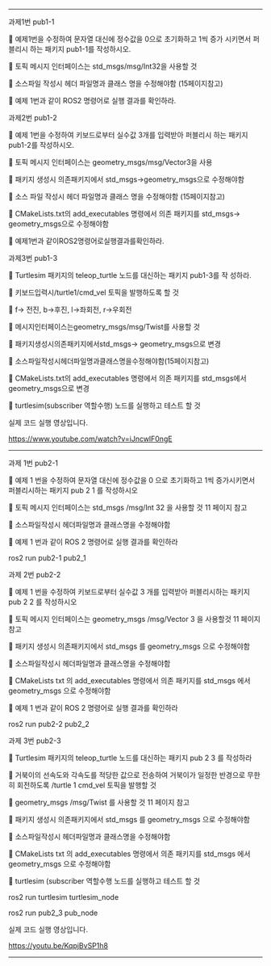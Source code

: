 ***

과제1번 pub1-1

 예제1번을 수정하여 문자열 대신에 정수값을 0으로 초기화하고 1씩 증가 시키면서 퍼블리시 하는 패키지 pub1-1를 작성하시오.

 토픽 메시지 인터페이스는 std_msgs/msg/Int32을 사용할 것

 소스파일 작성시 헤더 파일명과 클래스 명을 수정해야함 (15페이지참고)

 예제 1번과 같이 ROS2 명령어로 실행 결과를 확인하라.

과제2번 pub1-2

 예제 1번을 수정하여 키보드로부터 실수값 3개를 입력받아 퍼블리시 하는 패키지 pub1-2를 작성하시오.

 토픽 메시지 인터페이스는 geometry_msgs/msg/Vector3을 사용

 패키지 생성시 의존패키지에서 std_msgs->geometry_msgs으로 수정해야함

 소스 파일 작성시 헤더 파일명과 클래스 명을 수정해야함 (15페이지참고)

 CMakeLists.txt의 add_executables 명령에서 의존 패키지를 std_msgs-> geometry_msgs으로 수정해야함

 예제1번과 같이ROS2명령어로실행결과를확인하라.

과제3번 pub1-3

 Turtlesim 패키지의 teleop_turtle 노드를 대신하는 패키지 pub1-3를 작 성하라.

 키보드입력시/turtle1/cmd_vel 토픽을 발행하도록 할 것

 f-> 전진, b->후진, l->좌회전, r->우회전

 메시지인터페이스는geometry_msgs/msg/Twist를 사용할 것

 패키지생성시의존패키지에서std_msgs-> geometry_msgs으로 변경

 소스파일작성시헤더파일명과클래스명을수정해야함(15페이지참고)

 CMakeLists.txt의 add_executables 명령에서 의존 패키지를 std_msgs에서 geometry_msgs으로 변경

 turtlesim(subscriber 역할수행) 노드를 실행하고 테스트 할 것


실제 코드 실행 영상입니다.

https://www.youtube.com/watch?v=iJncwlF0ngE

***

과제 1번 pub2-1

 예제 1 번을 수정하여 문자열 대신에 정수값을 0 으로 초기화하고 1씩 증가시키면서 퍼블리시하는 패키지 pub 2 1 를 작성하시오

 토픽 메시지 인터페이스는 std_msgs /msg/Int 32 을 사용할 것 11 페이지 참고

 소스파일작성시 헤더파일명과 클래스명을 수정해야함

 예제 1 번과 같이 ROS 2 명령어로 실행 결과를 확인하라

ros2 run pub2-1 pub2_1

과제 2번 pub2-2

 예제 1 번을 수정하여 키보드로부터 실수값 3 개를 입력받아 퍼블리시하는 패키지 pub 2 2 를 작성하시오

 토픽 메시지 인터페이스는 geometry_msgs /msg/Vector 3 을 사용할것 11 페이지 참고

 패키지 생성시 의존패키지에서 std_msgs 를 geometry_msgs 으로 수정해야함

 소스파일작성시 헤더파일명과 클래스명을 수정해야함

 CMakeLists txt 의 add_executables 명령에서 의존 패키지를 std_msgs 에서 geometry_msgs 으로 수정해야함

 예제 1 번과 같이 ROS 2 명령어로 실행 결과를 확인하라

ros2 run pub2-2 pub2_2

과제 3번 pub2-3

 Turtlesim 패키지의 teleop_turtle 노드를 대신하는 패키지 pub 2 3 를 작성하라

 거북이의 선속도와 각속도를 적당한 값으로 전송하여 거북이가 일정한 반경으로 무한히 회전하도록 /turtle 1 cmd_vel 토픽을 발행할 것

 geometry_msgs /msg/Twist 를 사용할 것 11 페이지 참고

 패키지 생성시 의존패키지에서 std_msgs 를 geometry_msgs 으로 수정해야함

 소스파일작성시 헤더파일명과 클래스명을 수정해야함

 CMakeLists txt 의 add_executables 명령에서 의존 패키지를 std_msgs 에서 geometry_msgs 으로 수정해야함

 turtlesim (subscriber 역할수행 노드를 실행하고 테스트 할 것

ros2 run turtlesim turtlesim_node

ros2 run pub2_3 pub_node

실제 코드 실행 영상입니다.

https://youtu.be/KqpjBvSP1h8

***



